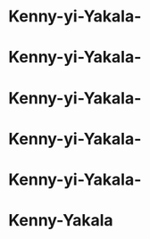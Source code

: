 # Kenny-yi-Yakala-
# Kenny-yi-Yakala-
# Kenny-yi-Yakala-
# Kenny-yi-Yakala-
# Kenny-yi-Yakala-
# Kenny-Yakala
